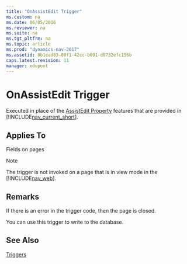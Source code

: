 ```yaml
---
title: "OnAssistEdit Trigger"
ms.custom: na
ms.date: 06/05/2016
ms.reviewer: na
ms.suite: na
ms.tgt_pltfrm: na
ms.topic: article
ms.prod: "dynamics-nav-2017"
ms.assetid: 8b1ead83-80f1-42cc-b091-d0732efc156b
caps.latest.revision: 11
manager: edupont
---
```

# OnAssistEdit Trigger
Executed in place of the [AssistEdit Property](AssistEdit-Property.md) features that are provided in [!INCLUDE[nav_current_short](includes/nav_current_short_md.md)].  
  
## Applies To  
 Fields on pages  
  
> [!NOTE]  
>  The trigger is not invoked on a page that is in view mode in the [!INCLUDE[nav_web](includes/nav_web_md.md)].  
  
## Remarks  
 If there is an error in the trigger code, then the page is closed.  
  
 You can use this trigger to write to the database.  
  
## See Also  
 [Triggers](Triggers.md)